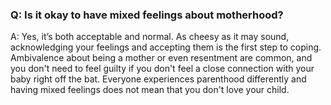 ### Q: Is it okay to have mixed feelings about motherhood? 

A: Yes, it’s both acceptable and normal. As cheesy as it may sound, acknowledging your feelings and accepting them is the first step to coping. Ambivalence about being a mother or even resentment are common, and you don't need to feel guilty if you don't feel a close connection with your baby right off the bat. Everyone experiences parenthood differently and having mixed feelings does not mean that you don't love your child.

